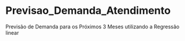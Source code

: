 # Previsao_Demanda_Atendimento
Previsão de Demanda para os Próximos 3 Meses utilizando a Regressão linear
